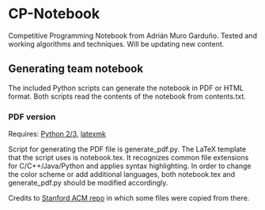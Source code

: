 # CP-Notebook
Competitive Programming Notebook from Adrián Muro Garduño.
Tested and working algorithms and techniques.
Will be updating new content.

## Generating team notebook
The included Python scripts can generate the notebook in PDF or HTML format. Both scripts read the contents of the notebook from contents.txt.

### PDF version
Requires: [Python 2/3](https://www.python.org/), [latexmk](https://www.ctan.org/pkg/latexmk/)

Script for generating the PDF file is generate_pdf.py. The LaTeX template that the script uses is notebook.tex. It recognizes common file extensions for C/C++/Java/Python and applies syntax highlighting. In order to change the color scheme or add additional languages, both notebook.tex and generate_pdf.py should be modified accordingly.

Credits to [Stanford ACM repo](https://github.com/jaehyunp/stanfordacm) in which some files were copied from there.